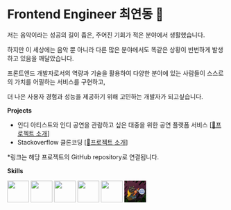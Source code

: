 <!--
### Hi there 👋

**YeondongChoe/YeondongChoe** is a ✨ _special_ ✨ repository because its `README.md` (this file) appears on your GitHub profile.

Here are some ideas to get you started:

- 🔭 I’m currently working on ...
- 🌱 I’m currently learning ...
- 👯 I’m looking to collaborate on ...
- 🤔 I’m looking for help with ...
- 💬 Ask me about ...
- 📫 How to reach me: ...
- 😄 Pronouns: ...
- ⚡ Fun fact: ...
-->

# Frontend Engineer 최연동 🐻

저는 음악이라는 성공의 길이 좁은, 주어진 기회가 적은 분야에서 생활했습니다. 

하지만 이 세상에는 음악 뿐 아니라 다른 많은 분야에서도 똑같은 상황이 빈번하게 발생하고 있음을 깨달았습니다.

프론트엔드 개발자로서의 역량과 기술을 활용하여 다양한 분야에 있는 사람들이 스스로의 가치를 어필하는 서비스를 구현하고,

더 나은 사용자 경험과 성능을 제공하기 위해 고민하는 개발자가 되고싶습니다.

<b>Projects</b>

- 인디 아티스트와 인디 공연을 관람하고 싶은 대중을 위한 공연 플랫폼 서비스 [[🔗프로젝트 소개](https://github.com/YeondongChoe/EZ_to_Play)]
- Stackoverflow 클론코딩 [[🔗프로젝트 소개](https://github.com/YeondongChoe/Stackoverflow)]

*링크는 해당 프로젝트의 GitHub repository로 연결됩니다.

<b>Skills</b>

<img src="https://upload.wikimedia.org/wikipedia/commons/thumb/a/a7/React-icon.svg/1150px-React-icon.svg.png" width="50px" height="50px"> <img src="https://repository-images.githubusercontent.com/584068292/2445b500-869d-498e-ae47-2a3e5820e3c5" width="50px" height="50px"> <img src="https://upload.wikimedia.org/wikipedia/commons/thumb/4/4c/Typescript_logo_2020.svg/2048px-Typescript_logo_2020.svg.png" width="50px" height="50px"> <img src="https://blog.kakaocdn.net/dn/ZqagL/btrfXzmli9j/QlApsa0dCNjKVmwPoPcef0/img.png" width="50px" height="50px"> <img src="https://images.velog.io/images/rjsdnql123/post/efeffb05-ffea-4592-a238-a7e3905d28b1/logo.png" width="50px" height="50px"> <img src="https://raw.githubusercontent.com/github/explore/990a9efe0b9529eca38ca9e081bc7a97b18dff45/topics/zustand/zustand.png" width="50px" height="50px">
